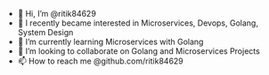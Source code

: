 - 👋 Hi, I’m @ritik84629
- 👀 I recently became interested in Microservices, Devops, Golang, System Design
- 🌱 I’m currently learning Microservices with Golang
- 💞️ I’m looking to collaborate on Golang and Microservices Projects
- 📫 How to reach me @github.com/ritik84629
